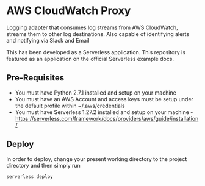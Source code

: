 # AWS CloudWatch Proxy 

Logging adapter that consumes log streams from AWS CloudWatch, streams them to other log destinations. Also capable of identifying alerts and notifying via Slack and Email

This has been developed as a Serverless application. This repository is featured as an application on the official Serverless example docs.

## Pre-Requisites
- You must have Python 2.7.1 installed and setup on your machine
- You must have an AWS Account and access keys must be setup under the default profile within ~/.aws/credentials
- You must have Serverless 1.27.2 installed and setup on your machine - https://serverless.com/framework/docs/providers/aws/guide/installation/


## Deploy
In order to deploy, change your present working directory to the project directory and then simply run

```bash
serverless deploy
```
